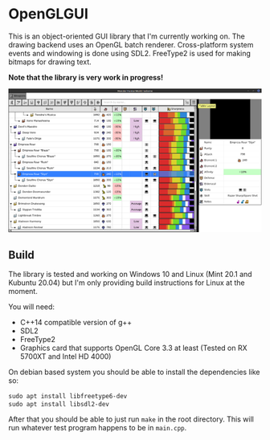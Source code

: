 # OpenGLGUI
This is an object-oriented GUI library that I'm currently working on.
The drawing backend uses an OpenGL batch renderer.
Cross-platform system events and windowing is done using SDL2.
FreeType2 is used for making bitmaps for drawing text.

**Note that the library is very work in progress!**

![screenshot](screenshot_mhwi_db.png)

## Build
The library is tested and working on Windows 10 and Linux (Mint 20.1 and Kubuntu 20.04) but
I'm only providing build instructions for Linux at the moment.

You will need:
* C++14 compatible version of g++
* SDL2
* FreeType2
* Graphics card that supports OpenGL Core 3.3 at least (Tested on RX 5700XT and Intel HD 4000)

On debian based system you should be able to install the dependencies like so:
```
sudo apt install libfreetype6-dev
sudo apt install libsdl2-dev
```

After that you should be able to just run `make` in the root directory.
This will run whatever test program happens to be in `main.cpp`.